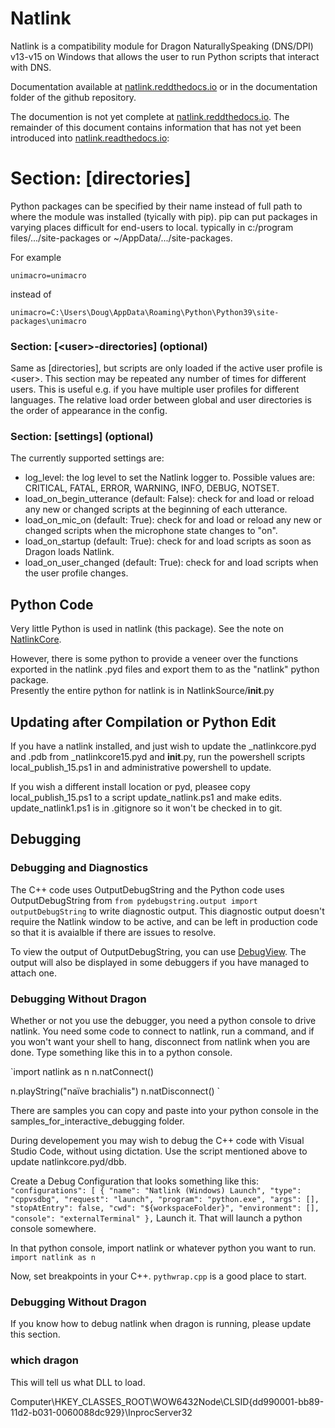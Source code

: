 # Natlink

Natlink is a compatibility module for Dragon NaturallySpeaking (DNS/DPI) v13-v15 on Windows that allows the user to run Python scripts that interact with DNS. 

Documentation available at [natlink.reddthedocs.io](https://natlink.readthedocs.io/en/latest/) or in the documentation folder of the github repository.

The documention is not yet complete at [natlink.reddthedocs.io](https://natlink.readthedocs.io/en/latest/).  The remainder of this document contains information that  has not yet been introduced into [natlink.readthedocs.io](https://natlink.readthedocs.io/en/latest/):

# Section: \[directories\] 



Python packages can be specified by their name instead of full path to where the module was installed (tyically with pip).  pip can put packages in varying places difficult for end-users to local.  typically in c:/program files/.../site-packages or ~/AppData/.../site-packages.

For example

`unimacro=unimacro`

instead of 

`unimacro=C:\Users\Doug\AppData\Roaming\Python\Python39\site-packages\unimacro`
 

### Section: \[\<user\>-directories\] (optional)
Same as \[directories\], but scripts are only loaded if the active user profile is \<user\>.
This section may be repeated any number of times for different users.
This is useful e.g. if you have multiple user profiles for different languages.
The relative load order between global and user directories is the order of appearance in the config.

### Section: \[settings\] (optional)
The currently supported settings are:

- log_level: the log level to set the Natlink logger to. 
    Possible values are: CRITICAL, FATAL, ERROR, WARNING, INFO, DEBUG, NOTSET.
- load_on_begin_utterance (default: False): check for and load or reload any new or changed scripts at the beginning of each utterance.
- load_on_mic_on (default: True): check for and load or reload any new or changed scripts when the microphone state changes to "on". 
- load_on_startup (default: True): check for and load scripts as soon as Dragon loads Natlink.
- load_on_user_changed (default: True): check for and load scripts when the user profile changes.



## Python Code
Very little Python is used in natlink (this package).  See the note on  [NatlinkCore](#NatlinkCore).  

However, there is some python to provide a veneer over the functions exported in the natlink .pyd files and export them to as the "natlink" python package.  
Presently the entire python for natlink is in NatlinkSource/__init__.py



## Updating after Compilation or Python Edit

If you have a natlink installed, and just wish to update the _natlinkcore.pyd and .pdb from _natlinkcore15.pyd and __init__.py,
run the powershell scripts local_publish_15.ps1 in and administrative powershell to update. 

If you wish a different install location or pyd, pleasee copy local_publish_15.ps1 to a script update_natlink.ps1 and make edits.  update_natlink1.ps1 is in .gitignore so it won't be checked in to git.


## Debugging
### Debugging and Diagnostics
The C++ code uses OutputDebugString and the Python code uses OutputDebugString from  `from pydebugstring.output import outputDebugString` to write diagnostic output.  This diagnostic output doesn't require the Natlink window to be active, and can be left in production code so that it is avaialble if there are issues to resolve.

 To view the output of OutputDebugString, you can use [DebugView](https://docs.microsoft.com/en-us/sysinternals/downloads/debugview).  The output will also be displayed in some debuggers if you have managed to attach one.
### Debugging Without Dragon

Whether or not you use the debugger, you need a python console to drive natlink.
You need some code to connect to natlink, run a command, and 
if you won't want your shell to hang, disconnect from natlink when you are done.
Type something like this in to a python console.

`import natlink as n
n.natConnect()
 
n.playString("naïve brachialis")
n.natDisconnect()
`

There are samples you can copy and paste into your python console in the samples_for_interactive_debugging folder.



During developement you may wish to debug the C++ code with Visual Studio Code, without using dictation.  Use the script mentioned above to update 
natlinkcore.pyd/dbb.

Create a Debug Configuration that looks something like this:
`
 "configurations": [
             {
            "name": "Natlink (Windows) Launch",
            "type": "cppvsdbg",
            "request": "launch",
            "program": "python.exe",
            "args": [],
            "stopAtEntry": false,
            "cwd": "${workspaceFolder}",
            "environment": [],
            "console": "externalTerminal"
        },
  `
Launch it.  That will launch a python console somewhere.

In that python console, import natlink or whatever python you want to run.
`import natlink as n`

Now, set breakpoints in your C++.  `pythwrap.cpp` is a good place to start.

### Debugging Without Dragon

If you know how to debug natlink when dragon is running, please update this section.

### which dragon

This will tell us what DLL to load.

Computer\HKEY_CLASSES_ROOT\WOW6432Node\CLSID\{dd990001-bb89-11d2-b031-0060088dc929}\InprocServer32
